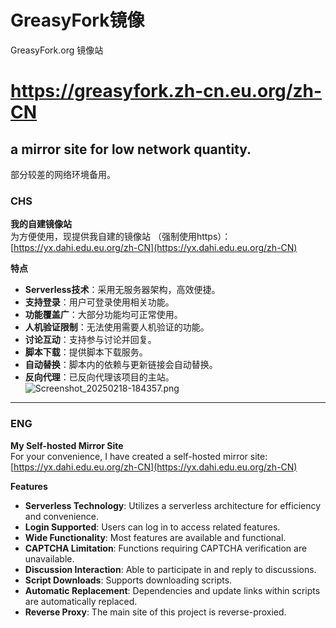# GreasyFork镜像
GreasyFork.org 镜像站
# https://greasyfork.zh-cn.eu.org/zh-CN

## a mirror site for low network quantity.  
部分较差的网络环境备用。



### CHS

**我的自建镜像站**  
为方便使用，现提供我自建的镜像站
（强制使用https）：  
[https://yx.dahi.edu.eu.org/zh-CN](https://yx.dahi.edu.eu.org/zh-CN)  

**特点**  
- **Serverless技术**：采用无服务器架构，高效便捷。  
- **支持登录**：用户可登录使用相关功能。  
- **功能覆盖广**：大部分功能均可正常使用。  
- **人机验证限制**：无法使用需要人机验证的功能。  
- **讨论互动**：支持参与讨论并回复。  
- **脚本下载**：提供脚本下载服务。  
- **自动替换**：脚本内的依赖与更新链接会自动替换。  
- **反向代理**：已反向代理该项目的主站。  
![Screenshot_20250218-184357.png](https://github.com/user-attachments/assets/e7225774-1847-45dc-895f-a2a491f0354f)


---

### ENG

**My Self-hosted Mirror Site**  
For your convenience, I have created a self-hosted mirror site:  
[https://yx.dahi.edu.eu.org/zh-CN](https://yx.dahi.edu.eu.org/zh-CN)  

**Features**  
- **Serverless Technology**: Utilizes a serverless architecture for efficiency and convenience.  
- **Login Supported**: Users can log in to access related features.  
- **Wide Functionality**: Most features are available and functional.  
- **CAPTCHA Limitation**: Functions requiring CAPTCHA verification are unavailable.  
- **Discussion Interaction**: Able to participate in and reply to discussions.  
- **Script Downloads**: Supports downloading scripts.  
- **Automatic Replacement**: Dependencies and update links within scripts are automatically replaced.  
- **Reverse Proxy**: The main site of this project is reverse-proxied.  
